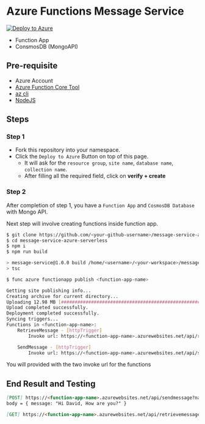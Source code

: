 # Azure Functions Message Service

[![Deploy to Azure](https://aka.ms/deploytoazurebutton)](https://portal.azure.com/#create/Microsoft.Template/uri/https%3A%2F%2Fraw.githubusercontent.com%2Fnavneetlal%2Fmessage-service-azure-serverless%2Fmain%2Fazuredeploy.json)

- Function App
- ConsmosDB (MongoAPI)

## Pre-requisite
- Azure Account
- [Azure Function Core Tool](https://docs.microsoft.com/en-us/azure/azure-functions/functions-run-local?tabs=linux%2Ccsharp%2Cbash#v2)
- [az cli](https://docs.microsoft.com/en-us/cli/azure/install-azure-cli)
- [NodeJS](https://nodejs.org/en/)

## Steps
### Step 1
- Fork this repository into your namespace.
- Click the `Deploy to Azure` Button on top of this page.
  - It will ask for the `resource group`, `site name`, `database name`, `collection name`.
  - After filling all the required field, click on **verify + create**

### Step 2
After completion of step 1, you have a `Function App` and `CosmosDB Database` with Mongo API. 

Next step will involve creating functions inside function app.

```bash
$ git clone https://github.com/<your-github-username>/message-service-azure-serverless
$ cd message-service-azure-serverless
$ npm i
$ npm run build

> message-service@1.0.0 build /home/<username>/<your-workspace>/message-service-azure-serverless
> tsc

$ func azure functionapp publish <function-app-name>

Getting site publishing info...
Creating archive for current directory...
Uploading 12.98 MB [##############################################################################]
Upload completed successfully.
Deployment completed successfully.
Syncing triggers...
Functions in <function-app-name>:
    RetrieveMessage - [httpTrigger]
        Invoke url: https://<function-app-name>.azurewebsites.net/api/retrievemessage

    SendMessage - [httpTrigger]
        Invoke url: https://<function-app-name>.azurewebsites.net/api/sendmessage

```

You will provided with the two invoke url for the functions

## End Result and Testing
```md
[POST] https://<function-app-name>.azurewebsites.net/api/sendmessage?name=David
body = { message: "Hi David, How are you?" }

[GET] https://<function-app-name>.azurewebsites.net/api/retrievemessage?name=David
```
